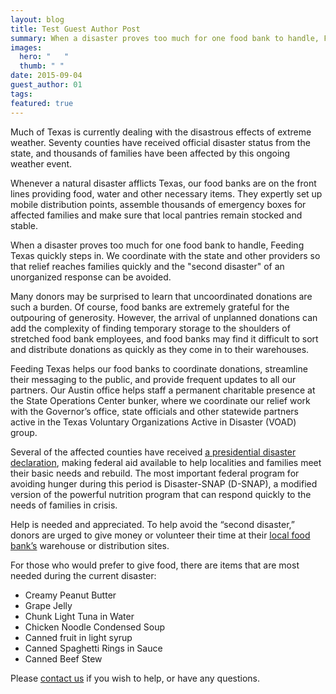 ```yaml
---
layout: blog
title: Test Guest Author Post
summary: When a disaster proves too much for one food bank to handle, Feeding Texas quickly steps in.
images:
  hero: "	"
  thumb: " "
date: 2015-09-04
guest_author: 01
tags:
featured: true
---
```

Much of Texas is currently dealing with the disastrous effects of extreme weather. Seventy counties have received official disaster status from the state, and thousands of families have been affected by this ongoing weather event.

Whenever a natural disaster afflicts Texas, our food banks are on the front lines providing food, water and other necessary items. They expertly set up mobile distribution points, assemble thousands of emergency boxes for affected families and make sure that local pantries remain stocked and stable.

When a disaster proves too much for one food bank to handle, Feeding Texas quickly steps in. We coordinate with the state and other providers so that relief reaches families quickly and the "second disaster" of an unorganized response can be avoided.

Many donors may be surprised to learn that uncoordinated donations are such a burden. Of course, food banks are extremely grateful for the outpouring of generosity. However, the arrival of unplanned donations can add the complexity of finding temporary storage to the shoulders of stretched food bank employees, and food banks may find it difficult to sort and distribute donations as quickly as they come in to their warehouses.

Feeding Texas helps our food banks to coordinate donations, streamline their messaging to the public, and provide frequent updates to all our partners. Our Austin office helps staff a permanent charitable presence at the State Operations Center bunker, where we coordinate our relief work with the Governor’s office, state officials and other statewide partners active in the Texas Voluntary Organizations Active in Disaster (VOAD) group.

Several of the affected counties have received [a presidential disaster declaration](http://gov.texas.gov/news/press-release/20971), making federal aid available to help localities and families meet their basic needs and rebuild. The most important federal program for avoiding hunger during this period is Disaster-SNAP (D-SNAP), a modified version of the powerful nutrition program that can respond quickly to the needs of families in crisis.

Help is needed and appreciated. To help avoid the “second disaster,” donors are urged to give money or volunteer their time at their [local food bank’s](http://www.feedingtexas.org/help/) warehouse or distribution sites.

For those who would prefer to give food, there are items that are most needed during the current disaster:

* Creamy Peanut Butter
* Grape Jelly
* Chunk Light Tuna in Water
* Chicken Noodle Condensed Soup
* Canned fruit in light syrup
* Canned Spaghetti Rings in Sauce
* Canned Beef Stew

Please [contact us](http://www.feedingtexas.org/staff/01-gaye-lynn-bailey/) if you wish to help, or have any questions.
